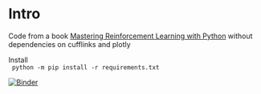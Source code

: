 <h1>Intro</h2>

Code from a book
<a href="https://github.com/PacktPublishing/Mastering-Reinforcement-Learning-with-Python">Mastering Reinforcement Learning with Python</a>
without dependencies on cufflinks and plotly

Install</br>
<code>
python -m pip install -r requirements.txt
</code>

[![Binder](https://mybinder.org/badge_logo.svg)](https://mybinder.org/v2/gh/slitvinov/Mastering-Reinforcement-Learning-with-Python/HEAD)

